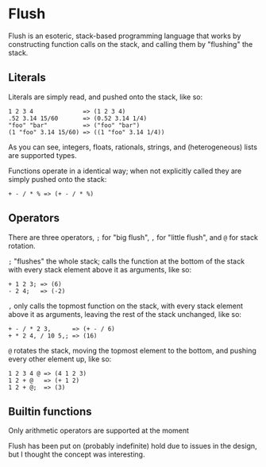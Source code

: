 # Flush #
Flush is an esoteric, stack-based programming language that works
by constructing function calls on the stack, and calling them
by "flushing" the stack.

## Literals ##
Literals are simply read, and pushed onto the stack, like so:

    1 2 3 4              => (1 2 3 4)
    .52 3.14 15/60       => (0.52 3.14 1/4)
    "foo" "bar"          => ("foo" "bar")
    (1 "foo" 3.14 15/60) => ((1 "foo" 3.14 1/4))

As you can see, integers, floats, rationals, strings, and
(heterogeneous) lists are supported types.

Functions operate in a identical way; when not explicitly called
they are simply pushed onto the stack:

    + - / * % => (+ - / * %)

## Operators ##
There are three operators, `;` for "big flush", `,` for
"little flush", and `@` for stack rotation.

`;` "flushes" the whole stack; calls the function at the bottom
of the stack with every stack element above it as arguments, like so:

    + 1 2 3; => (6)
    - 2 4;   => (-2)

`,` only calls the topmost function on the stack, with every stack
element above it as arguments, leaving the rest of the stack
unchanged, like so:

    + - / * 2 3,      => (+ - / 6)
    + * 2 4, / 10 5,; => (16)


`@` rotates the stack, moving the topmost element to the bottom, and
pushing every other element up, like so:

    1 2 3 4 @ => (4 1 2 3)
    1 2 + @   => (+ 1 2)
    1 2 + @;  => (3)

## Builtin functions ##
Only arithmetic operators are supported at the moment

Flush has been put on (probably indefinite) hold due to issues in
the design, but I thought the concept was interesting.
